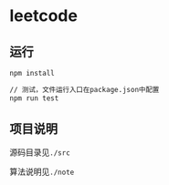 # leetcode

## 运行

```bash
npm install

// 测试，文件运行入口在package.json中配置
npm run test
```

## 项目说明

源码目录见`./src`

算法说明见`./note`
